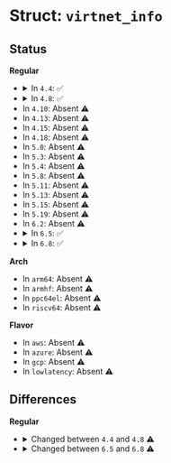 # Struct: <code>virtnet_info</code>

## Status
<b>Regular</b>
<ul>
<li>
<details>
<summary>In <code>4.4</code>: ✅</summary>

```c
struct virtnet_info {
    struct virtio_device *vdev;
    struct virtqueue *cvq;
    struct net_device *dev;
    struct send_queue *sq;
    struct receive_queue *rq;
    unsigned int status;
    u16 max_queue_pairs;
    u16 curr_queue_pairs;
    bool big_packets;
    bool mergeable_rx_bufs;
    bool has_cvq;
    bool any_header_sg;
    u8 hdr_len;
    struct virtnet_stats *stats;
    struct delayed_work refill;
    struct work_struct config_work;
    bool affinity_hint_set;
    struct notifier_block nb;
    struct virtio_net_ctrl_hdr ctrl_hdr;
    virtio_net_ctrl_ack ctrl_status;
    u8 ctrl_promisc;
    u8 ctrl_allmulti;
};
```
</details>
</li>
<li>
<details>
<summary>In <code>4.8</code>: ✅</summary>

```c
struct virtnet_info {
    struct virtio_device *vdev;
    struct virtqueue *cvq;
    struct net_device *dev;
    struct send_queue *sq;
    struct receive_queue *rq;
    unsigned int status;
    u16 max_queue_pairs;
    u16 curr_queue_pairs;
    bool big_packets;
    bool mergeable_rx_bufs;
    bool has_cvq;
    bool any_header_sg;
    u8 hdr_len;
    struct virtnet_stats *stats;
    struct delayed_work refill;
    struct work_struct config_work;
    bool affinity_hint_set;
    struct notifier_block nb;
    struct virtio_net_ctrl_hdr ctrl_hdr;
    virtio_net_ctrl_ack ctrl_status;
    struct virtio_net_ctrl_mq ctrl_mq;
    u8 ctrl_promisc;
    u8 ctrl_allmulti;
    u16 ctrl_vid;
    u8 duplex;
    u32 speed;
};
```
</details>
</li>
<li>
In <code>4.10</code>: Absent ⚠️
</li>
<li>
In <code>4.13</code>: Absent ⚠️
</li>
<li>
In <code>4.15</code>: Absent ⚠️
</li>
<li>
In <code>4.18</code>: Absent ⚠️
</li>
<li>
In <code>5.0</code>: Absent ⚠️
</li>
<li>
In <code>5.3</code>: Absent ⚠️
</li>
<li>
In <code>5.4</code>: Absent ⚠️
</li>
<li>
In <code>5.8</code>: Absent ⚠️
</li>
<li>
In <code>5.11</code>: Absent ⚠️
</li>
<li>
In <code>5.13</code>: Absent ⚠️
</li>
<li>
In <code>5.15</code>: Absent ⚠️
</li>
<li>
In <code>5.19</code>: Absent ⚠️
</li>
<li>
In <code>6.2</code>: Absent ⚠️
</li>
<li>
<details>
<summary>In <code>6.5</code>: ✅</summary>

```c
struct virtnet_info {
    struct virtio_device *vdev;
    struct virtqueue *cvq;
    struct net_device *dev;
    struct send_queue *sq;
    struct receive_queue *rq;
    unsigned int status;
    u16 max_queue_pairs;
    u16 curr_queue_pairs;
    u16 xdp_queue_pairs;
    bool xdp_enabled;
    bool big_packets;
    unsigned int big_packets_num_skbfrags;
    bool mergeable_rx_bufs;
    bool has_rss;
    bool has_rss_hash_report;
    u8 rss_key_size;
    u16 rss_indir_table_size;
    u32 rss_hash_types_supported;
    u32 rss_hash_types_saved;
    bool has_cvq;
    bool any_header_sg;
    u8 hdr_len;
    struct delayed_work refill;
    bool refill_enabled;
    spinlock_t refill_lock;
    struct work_struct config_work;
    bool affinity_hint_set;
    struct hlist_node node;
    struct hlist_node node_dead;
    struct control_buf *ctrl;
    u8 duplex;
    u32 speed;
    u32 tx_usecs;
    u32 rx_usecs;
    u32 tx_max_packets;
    u32 rx_max_packets;
    long unsigned int guest_offloads;
    long unsigned int guest_offloads_capable;
    struct failover *failover;
};
```
</details>
</li>
<li>
<details>
<summary>In <code>6.8</code>: ✅</summary>

```c
struct virtnet_info {
    struct virtio_device *vdev;
    struct virtqueue *cvq;
    struct net_device *dev;
    struct send_queue *sq;
    struct receive_queue *rq;
    unsigned int status;
    u16 max_queue_pairs;
    u16 curr_queue_pairs;
    u16 xdp_queue_pairs;
    bool xdp_enabled;
    bool big_packets;
    unsigned int big_packets_num_skbfrags;
    bool mergeable_rx_bufs;
    bool has_rss;
    bool has_rss_hash_report;
    u8 rss_key_size;
    u16 rss_indir_table_size;
    u32 rss_hash_types_supported;
    u32 rss_hash_types_saved;
    bool has_cvq;
    bool any_header_sg;
    u8 hdr_len;
    struct delayed_work refill;
    bool refill_enabled;
    spinlock_t refill_lock;
    struct work_struct config_work;
    bool affinity_hint_set;
    struct hlist_node node;
    struct hlist_node node_dead;
    struct control_buf *ctrl;
    u8 duplex;
    u32 speed;
    bool rx_dim_enabled;
    struct virtnet_interrupt_coalesce intr_coal_tx;
    struct virtnet_interrupt_coalesce intr_coal_rx;
    long unsigned int guest_offloads;
    long unsigned int guest_offloads_capable;
    struct failover *failover;
};
```
</details>
</li>
</ul>
<b>Arch</b>
<ul>
<li>
In <code>arm64</code>: Absent ⚠️
</li>
<li>
In <code>armhf</code>: Absent ⚠️
</li>
<li>
In <code>ppc64el</code>: Absent ⚠️
</li>
<li>
In <code>riscv64</code>: Absent ⚠️
</li>
</ul>
<b>Flavor</b>
<ul>
<li>
In <code>aws</code>: Absent ⚠️
</li>
<li>
In <code>azure</code>: Absent ⚠️
</li>
<li>
In <code>gcp</code>: Absent ⚠️
</li>
<li>
In <code>lowlatency</code>: Absent ⚠️
</li>
</ul>

## Differences
<b>Regular</b>
<ul>
<li>
<details>
<summary>Changed between <code>4.4</code> and <code>4.8</code> ⚠️</summary>
<ul>
<li>
<b>Field added. </b>
<code>struct virtio_net_ctrl_mq ctrl_mq</code>
</li>
<li>
<b>Field added. </b>
<code>u16 ctrl_vid</code>
</li>
<li>
<b>Field added. </b>
<code>u8 duplex</code>
</li>
<li>
<b>Field added. </b>
<code>u32 speed</code>
</li>
</ul>
</details>
</li>
<li>
<details>
<summary>Changed between <code>6.5</code> and <code>6.8</code> ⚠️</summary>
<ul>
<li>
<b>Field added. </b>
<code>bool rx_dim_enabled</code>
</li>
<li>
<b>Field added. </b>
<code>struct virtnet_interrupt_coalesce intr_coal_tx</code>
</li>
<li>
<b>Field added. </b>
<code>struct virtnet_interrupt_coalesce intr_coal_rx</code>
</li>
<li>
<b>Field removed. </b>
<code>u32 tx_usecs</code>
</li>
<li>
<b>Field removed. </b>
<code>u32 rx_usecs</code>
</li>
<li>
<b>Field removed. </b>
<code>u32 tx_max_packets</code>
</li>
<li>
<b>Field removed. </b>
<code>u32 rx_max_packets</code>
</li>
</ul>
</details>
</li>
</ul>
